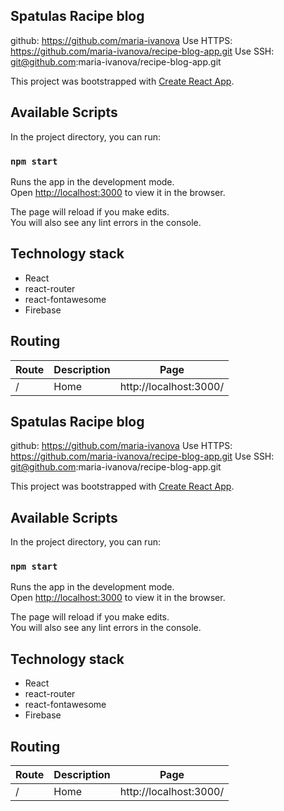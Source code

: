 ## Spatulas Racipe blog
github: https://github.com/maria-ivanova
Use HTTPS: https://github.com/maria-ivanova/recipe-blog-app.git
Use SSH: git@github.com:maria-ivanova/recipe-blog-app.git


This project was bootstrapped with [Create React App](https://github.com/facebook/create-react-app).

## Available Scripts

In the project directory, you can run:

### `npm start`

Runs the app in the development mode.<br />
Open [http://localhost:3000](http://localhost:3000) to view it in the browser.

The page will reload if you make edits.<br />
You will also see any lint errors in the console.

## Technology stack
- React
- react-router
- react-fontawesome
- Firebase

## Routing
| Route	| Description | Page |
|-------|-------------|------|
|/      |Home         |http://localhost:3000/|





## Spatulas Racipe blog
github: https://github.com/maria-ivanova
Use HTTPS: https://github.com/maria-ivanova/recipe-blog-app.git
Use SSH: git@github.com:maria-ivanova/recipe-blog-app.git


This project was bootstrapped with [Create React App](https://github.com/facebook/create-react-app).

## Available Scripts

In the project directory, you can run:

### `npm start`

Runs the app in the development mode.<br />
Open [http://localhost:3000](http://localhost:3000) to view it in the browser.

The page will reload if you make edits.<br />
You will also see any lint errors in the console.

## Technology stack
- React
- react-router
- react-fontawesome
- Firebase

## Routing
| Route	| Description | Page |
|-------|-------------|------|
|/      |Home         |http://localhost:3000/|









